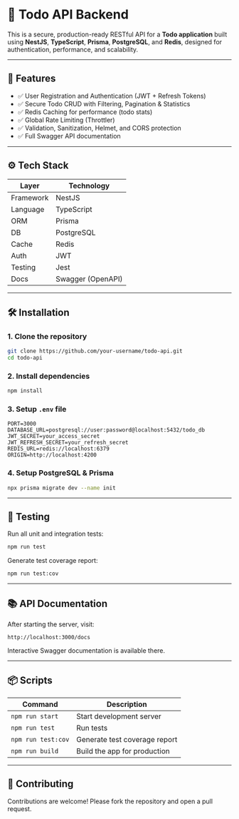 # 📝 Todo API Backend

This is a secure, production-ready RESTful API for a **Todo application** built using **NestJS**, **TypeScript**, **Prisma**, **PostgreSQL**, and **Redis**, designed for authentication, performance, and scalability.

---

## 🚀 Features

- ✅ User Registration and Authentication (JWT + Refresh Tokens)
- ✅ Secure Todo CRUD with Filtering, Pagination & Statistics
- ✅ Redis Caching for performance (todo stats)
- ✅ Global Rate Limiting (Throttler)
- ✅ Validation, Sanitization, Helmet, and CORS protection
- ✅ Full Swagger API documentation

---

## ⚙️ Tech Stack

| Layer     | Technology        |
| --------- | ----------------- |
| Framework | NestJS            |
| Language  | TypeScript        |
| ORM       | Prisma            |
| DB        | PostgreSQL        |
| Cache     | Redis             |
| Auth      | JWT               |
| Testing   | Jest              |
| Docs      | Swagger (OpenAPI) |

---

## 🛠️ Installation

### 1. Clone the repository

```bash
git clone https://github.com/your-username/todo-api.git
cd todo-api
```

### 2. Install dependencies

```bash
npm install
```

### 3. Setup `.env` file

```env
PORT=3000
DATABASE_URL=postgresql://user:password@localhost:5432/todo_db
JWT_SECRET=your_access_secret
JWT_REFRESH_SECRET=your_refresh_secret
REDIS_URL=redis://localhost:6379
ORIGIN=http://localhost:4200
```

### 4. Setup PostgreSQL & Prisma

```bash
npx prisma migrate dev --name init
```

---

## 🧪 Testing

Run all unit and integration tests:

```bash
npm run test
```

Generate test coverage report:

```bash
npm run test:cov
```

---

## 📚 API Documentation

After starting the server, visit:

```
http://localhost:3000/docs
```

Interactive Swagger documentation is available there.

---

## 📦 Scripts

| Command            | Description                   |
| ------------------ | ----------------------------- |
| `npm run start`    | Start development server      |
| `npm run test`     | Run tests                     |
| `npm run test:cov` | Generate test coverage report |
| `npm run build`    | Build the app for production  |

---

## 🤝 Contributing

Contributions are welcome! Please fork the repository and open a pull request.

